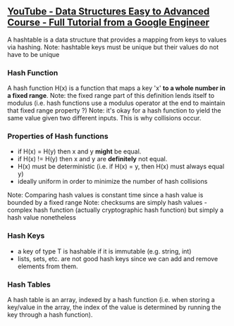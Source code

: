 ## [YouTube - Data Structures Easy to Advanced Course - Full Tutorial from a Google Engineer](https://youtu.be/RBSGKlAvoiM?t=14368)
A hashtable is a data structure that provides a mapping from keys to values via hashing.
Note: hashtable keys must be unique but their values do not have to be unique

### Hash Function
A hash function H(x) is a function that maps a key 'x' **to a whole number in a fixed range**.
Note: the fixed range part of this definition lends itself to modulus (i.e. hash functions use a modulus operator at the end to maintain that fixed range property ?)
Note: it's okay for a hash function to yield the same value given two different inputs. This is why collisions occur.

### Properties of Hash functions
- if H(x) = H(y) then x and y **might** be equal.
- if H(x) != H(y) then x and y are **definitely** not equal.
- H(x) must be deterministic (i.e. if H(x) = y, then H(x) must always equal y)
- ideally uniform in order to minimize the number of hash collisions

Note: Comparing hash values is constant time since a hash value is bounded by a fixed range
Note: checksums are simply hash values - complex hash function (actually cryptographic hash function) but simply a hash value nonetheless

### Hash Keys
- a key of type T is hashable if it is immutable (e.g. string, int)
- lists, sets, etc. are not good hash keys since we can add and remove elements from them.

### Hash Tables
A hash table is an array, indexed by a hash function (i.e. when storing a key/value in the array, the index of the value is determined by running the key through a hash function).
